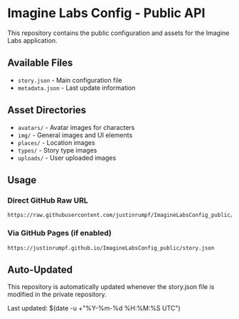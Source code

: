 # Imagine Labs Config - Public API

This repository contains the public configuration and assets for the Imagine Labs application.

## Available Files

- `story.json` - Main configuration file
- `metadata.json` - Last update information

## Asset Directories

- `avatars/` - Avatar images for characters
- `img/` - General images and UI elements
- `places/` - Location images
- `types/` - Story type images
- `uploads/` - User uploaded images

## Usage

### Direct GitHub Raw URL
```
https://raw.githubusercontent.com/justinrumpf/ImagineLabsConfig_public/main/story.json
```

### Via GitHub Pages (if enabled)
```
https://justinrumpf.github.io/ImagineLabsConfig_public/story.json
```

## Auto-Updated

This repository is automatically updated whenever the story.json file is modified in the private repository.

Last updated: $(date -u +"%Y-%m-%d %H:%M:%S UTC")
